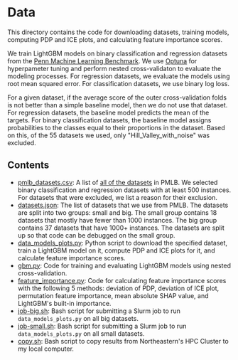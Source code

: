 # Data

This directory contains the code for downloading datasets, training models, computing PDP and ICE plots, and calculating feature importance scores.

We train LightGBM models on binary classification and regression datasets from the [Penn Machine Learning Benchmark](https://epistasislab.github.io/pmlb/). We use [Optuna](https://optuna.org) for hyperpameter tuning and perform nested cross-validaton to evaluate the modeling processes. For regression datasets, we evaluate the models using root mean squared error. For classification datasets, we use binary log loss.

For a given dataset, if the average score of the outer cross-validation folds is not better than a simple baseline model, then we do not use that dataset. For regression datasets, the baseline model predicts the mean of the targets. For binary classification datasets, the baseline model assigns probabilities to the classes equal to their proportions in the dataset. Based on this, of the 55 datasets we used, only "Hill_Valley_with_noise" was excluded.

## Contents

- [pmlb_datasets.csv](pmlb_datasets.csv): A list of [all of the datasets](https://github.com/EpistasisLab/pmlb/blob/master/pmlb/all_summary_stats.tsv) in PMLB. We selected binary classification and regression datasets with at least 500 instances. For datasets that were excluded, we list a reason for their exclusion.
- [datasets.json](datasets.json): The list of datasets that we use from PMLB. The datasets are split into two groups: small and big. The small group contains 18 datasets that mostly have fewer than 1000 instances. The big group contains 37 datasets that have 1000+ instances. The datasets are split up so that code can be debugged on the small group.
- [data_models_plots.py](data_models_plots.py): Python script to download the specified dataset, train a LightGBM model on it, compute PDP and ICE plots for it, and calculate feature importance scores.
- [gbm.py](gbm.py): Code for training and evaluating LightGBM models using nested cross-validation.
- [feature_importance.py](feature_importance.py): Code for calculating feature importance scores with the following 5 methods: deviation of PDP, deviation of ICE plot, permutation feature importance, mean absolute SHAP value, and LightGBM's built-in importance.
- [job-big.sh](job-big.sh): Bash script for submitting a Slurm job to run `data_models_plots.py` on all big datasets.
- [job-small.sh](job-small.sh): Bash script for submitting a Slurm job to run `data_models_plots.py` on all small datasets.
- [copy.sh](copy.sh): Bash script to copy results from Northeastern's HPC Cluster to my local computer.
